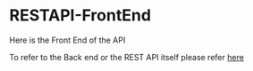 # RESTAPI-FrontEnd

Here is the Front End of the API 

To refer to the Back end or the REST API itself please refer [here](https://github.com/PepeLoperenaa/RESTAPI) 
